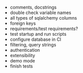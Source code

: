* comments, docstrings
* double check variable names
* all types of sqlalchemy columns
* foreign keys
* requirements/test requirements?
* test startup and run scripts
* configure database in CI
* filtering, query strings
* authentication
* extensibility
* demo mode
* finish tests
